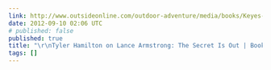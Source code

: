 ```yaml
---
link: http://www.outsideonline.com/outdoor-adventure/media/books/Keyes-hamilton-the-secret-race.html?page=all
date: 2012-09-10 02:06 UTC
# published: false
published: true
title: "\r\nTyler Hamilton on Lance Armstrong: The Secret Is Out | Books | OutsideOnline.com\r\n"
tags: []
---
```



